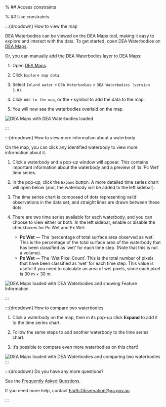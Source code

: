 % ## Access constraints

% ## Use constraints

:::{dropdown} How to view the map

DEA Waterbodies can be viewed on the DEA Maps tool, making it easy to explore and interact with the data. To get started, open DEA Waterbodies on [DEA Maps](https://maps.dea.ga.gov.au/#share=s-gMICb0o03KwPHyXV52ivMtedIrd).

Or, you can manually add the DEA Waterbodies layer to DEA Maps:

1) Open [DEA Maps](https://maps.dea.ga.gov.au).

2) Click `Explore map data`.

3) Select `Inland water` > `DEA Waterbodies` > `DEA Waterbodies (version 3.0)`. 

4) Click `Add to the map`, or the `+` symbol to add the data to the map.

5) You will now see the waterbodies overlaid on the map.

![DEA Maps with DEA Waterbodies loaded](/_files/dea-waterbodies/DEA_Waterbodies_v3.0_overview.jpg)

:::

:::{dropdown} How to view more information about a waterbody

On the map, you can click any identified waterbody to view more information about it.

1) Click a waterbody and a pop-up window will appear. This contains important information about the waterbody and a preview of its ‘Pc Wet’ time series.

2) In the pop-up, click the `Expand` button. A more detailed time series chart will open below (and, the waterbody will be added to the left sidebar).

3) The time series chart is composed of dots representing valid observations in the data set, and straight lines are drawn between these dots.

4) There are two time series available for each waterbody, and you can choose to view either or both. In the left sidebar, enable or disable the checkboxes for Pc Wet and Px Wet:
    * **Pc Wet** — The ‘percentage of total surface area observed as wet’. This is the percentage of the total surface area of the waterbody that has been classified as ‘wet’ for each time step. (Note that this is not a volume).
    * **Px Wet** — The ‘Wet Pixel Count’. This is the total number of pixels that have been classified as ‘wet’ for each time step. This value is useful if you need to calculate an area of wet pixels, since each pixel is 30 m × 30 m.

![DEA Maps loaded with DEA Waterbodies and showing Feature Information](/_files/dea-waterbodies/DEA_Waterbodies_v3.0_user-guide.PNG)

:::

:::{dropdown} How to compare two waterbodies
1) Click a waterbody on the map, then in its pop-up click **Expand** to add it to the time series chart.

2) Follow the same steps to add another waterbody to the time series chart.

3) It’s possible to compare even more waterbodies on this chart!

![DEA Maps loaded with DEA Waterbodies and comparing two waterbodies](/_files/dea-waterbodies/DEA_Waterbodies_v3.0_user-guide-compare.PNG)
:::

:::{dropdown} Do you have any more questions?

See the [Frequently Asked Questions](./?tab=faqs). 

If you need more help, contact <a href="mailto:Earth.Observation@ga.gov.au">Earth.Observation@ga.gov.au</a>. 

:::

